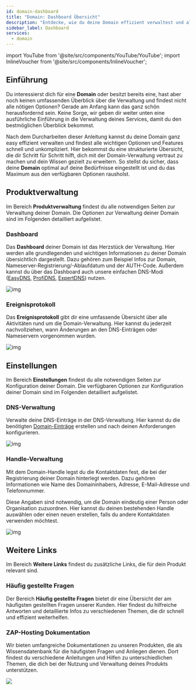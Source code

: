 ```yaml
---
id: domain-dashboard
title: "Domain: Dashboard Übersicht"
description: "Entdecke, wie du deine Domain effizient verwaltest und alle wichtigen Funktionen für eine optimale Konfiguration und Kontrolle nutzt → Jetzt mehr erfahren"
sidebar_label: Dashboard
services:
  - domain
---
```


import YouTube from '@site/src/components/YouTube/YouTube';
import InlineVoucher from '@site/src/components/InlineVoucher';

## Einführung

Du interessierst dich für eine **Domain** oder besitzt bereits eine, hast aber noch keinen umfassenden Überblick über die Verwaltung und findest nicht alle nötigen Optionen? Gerade am Anfang kann das ganz schön herausfordernd sein. Keine Sorge, wir geben dir weiter unten eine ausführliche Einführung in die Verwaltung deines Services, damit du den bestmöglichen Überblick bekommst.

Nach dem Durcharbeiten dieser Anleitung kannst du deine Domain ganz easy effizient verwalten und findest alle wichtigen Optionen und Features schnell und unkompliziert. Hier bekommst du eine strukturierte Übersicht, die dir Schritt für Schritt hilft, dich mit der Domain-Verwaltung vertraut zu machen und dein Wissen gezielt zu erweitern. So stellst du sicher, dass deine **Domain** optimal auf deine Bedürfnisse eingestellt ist und du das Maximum aus den verfügbaren Optionen rausholst.



## Produktverwaltung

Im Bereich **Produktverwaltung** findest du alle notwendigen Seiten zur Verwaltung deiner Domain. Die Optionen zur Verwaltung deiner Domain sind im Folgenden detailliert aufgelistet. 



### Dashboard

Das **Dashboard** deiner Domain ist das Herzstück der Verwaltung. Hier werden alle grundlegenden und wichtigen Informationen zu deiner Domain übersichtlich dargestellt. Dazu gehören zum Beispiel Infos zur Domain, Nameserver-Registrierung/-Ablaufdatum und der AUTH-Code. Außerdem kannst du über das Dashboard auch unsere einfachen DNS-Modi ([EasyDNS](domain-easydns.md), [ProfiDNS](domain-profidns.md), [ExpertDNS](domain-expertdns)) nutzen.

![img](https://screensaver01.zap-hosting.com/index.php/s/xQww62Noja46TED/preview)




### Ereignisprotokoll

Das **Ereignisprotokoll** gibt dir eine umfassende Übersicht über alle Aktivitäten rund um die Domain-Verwaltung. Hier kannst du jederzeit nachvollziehen, wann Änderungen an den DNS-Einträgen oder Nameservern vorgenommen wurden.

![img](https://screensaver01.zap-hosting.com/index.php/s/2Tfirza5nkm6jzr/preview)




## Einstellungen

Im Bereich **Einstellungen** findest du alle notwendigen Seiten zur Konfiguration deiner Domain. Die verfügbaren Optionen zur Konfiguration deiner Domain sind im Folgenden detailliert aufgelistet.



### DNS-Verwaltung

Verwalte deine DNS-Einträge in der DNS-Verwaltung. Hier kannst du die benötigten [Domain-Einträge](domain-records.md) erstellen und nach deinen Anforderungen konfigurieren.

![img](https://screensaver01.zap-hosting.com/index.php/s/eSFEN9sLkKfcHPb/preview)

### Handle-Verwaltung

Mit dem Domain-Handle legst du die Kontaktdaten fest, die bei der Registrierung deiner Domain hinterlegt werden. Dazu gehören Informationen wie Name des Domaininhabers, Adresse, E-Mail-Adresse und Telefonnummer.

Diese Angaben sind notwendig, um die Domain eindeutig einer Person oder Organisation zuzuordnen. Hier kannst du deinen bestehenden Handle auswählen oder einen neuen erstellen, falls du andere Kontaktdaten verwenden möchtest.

![img](https://screensaver01.zap-hosting.com/index.php/s/DWKmQqPQ3B2DwD9/preview)



## Weitere Links
Im Bereich **Weitere Links** findest du zusätzliche Links, die für dein Produkt relevant sind.

### Häufig gestellte Fragen
Der Bereich **Häufig gestellte Fragen** bietet dir eine Übersicht der am häufigsten gestellten Fragen unserer Kunden. Hier findest du hilfreiche Antworten und detaillierte Infos zu verschiedenen Themen, die dir schnell und effizient weiterhelfen.

### ZAP-Hosting Dokumentation
Wir bieten umfangreiche Dokumentationen zu unseren Produkten, die als Wissensdatenbank für die häufigsten Fragen und Anliegen dienen. Dort findest du verschiedene Anleitungen und Hilfen zu unterschiedlichen Themen, die dich bei der Nutzung und Verwaltung deines Produkts unterstützen.

![](https://screensaver01.zap-hosting.com/index.php/s/n48ct6aZBrNq7eT/preview)


<InlineVoucher />